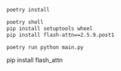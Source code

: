 ```bash
poetry install
```

```bash
poetry shell
pip install setuptools wheel
pip install flash-attn==2.5.9.post1
```

```bash
poetry run python main.py
```

pip install flash_attn